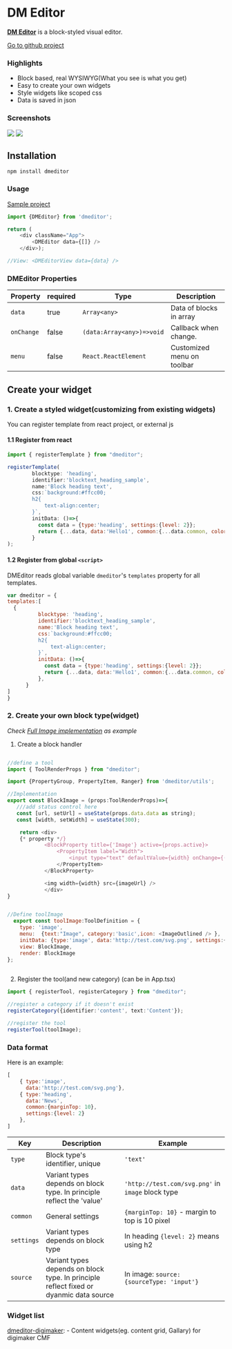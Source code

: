 # DM Editor

<ins>**DM Editor**</ins> is a block-styled visual editor.

[Go to github project](https://github.com/digimakergo/dmeditor)

### Highlights
- Block based, real WYSIWYG(What you see is what you get)
- Easy to create your own widgets
- Style widgets like scoped css
- Data is saved in json

### Screenshots

<img src="https://raw.githubusercontent.com/digimakergo/dmeditor/main/screen1.png" />


<img src="https://raw.githubusercontent.com/digimakergo/dmeditor/main/screen2.png" />

## Installation

```
npm install dmeditor
```

### Usage

[Sample project](https://github.com/digimakergo/dmeditor-sample)

```typescript
import {DMEditor} from 'dmeditor';

return (
    <div className="App">
        <DMEditor data={[]} />
    </div>);

//View: <DMEditorView data={data} />
```

### DMEditor Properties

| Property | required | Type | Description | 
|-----|-----|-----|-----|
| `data` | true | `Array<any>` | Data of blocks in array | 
| `onChange` | false | `(data:Array<any>)=>void`  | Callback when change. |
| `menu` | false | `React.ReactElement`  | Customized menu on toolbar |


## Create your widget
### 1. Create a styled widget(customizing from existing widgets)
You can register template from react project, or external js

#### 1.1 Register from react

```javascript
import { registerTemplate } from "dmeditor";

registerTemplate(
        blocktype: 'heading',        
        identifier:'blocktext_heading_sample', 
        name:'Block heading text', 
        css:`background:#ffcc00; 
        h2{
            text-align:center;
        }`,
        initData: ()=>{
          const data = {type:'heading', settings:{level: 2}};
          return {...data, data:'Hello1', common:{...data.common, color: '#9C27B0' }}
        }
);
```
#### 1.2 Register from global `<script>`
DMEditor reads global variable `dmeditor`'s `templates` property for all templates.

```javascript
var dmeditor = {
templates:[
  {
          blocktype: 'heading',        
          identifier:'blocktext_heading_sample', 
          name:'Block heading text', 
          css:`background:#ffcc00; 
          h2{
              text-align:center;
          }`,
          initData: ()=>{
            const data = {type:'heading', settings:{level: 2}};
            return {...data, data:'Hello1', common:{...data.common, color: '#9C27B0' }}
          }, 
      }
]
}
```

### 2. Create your own block type(widget)

*Check [Full Image implementation](https://github.com/digimakergo/dmeditor/blob/main/src/blocks/BlockImage.tsx) as example*
1. Create a block handler

```javascript

//define a tool
import { ToolRenderProps } from "dmeditor";

import {PropertyGroup, PropertyItem, Ranger} from 'dmeditor/utils';

//Implementation
export const BlockImage = (props:ToolRenderProps)=>{
   ///add status control here
   const [url, setUrl] = useState(props.data.data as string);
   const [width, setWidth] = useState(300);

    return <div>
    {* property */}           
            <BlockProperty title={'Image'} active={props.active}>
                <PropertyItem label="Width">
                    <input type="text" defaultValue={width} onChange={(e)=>setWidth(parseInt(e.target.value))} />
                </PropertyItem>               
            </BlockProperty>

            <img width={width} src={imageUrl} />        
            </div>
}


//Define toolImage
  export const toolImage:ToolDefinition = {
    type: 'image',
    menu:  {text:"Image", category:'basic',icon: <ImageOutlined /> },
    initData: {type:'image', data:'http://test.com/svg.png', settings:{}},
    view: BlockImage,
    render: BlockImage
};
  
```
2. Register the tool(and new category) (can be in App.tsx)

```typescript
import { registerTool, registerCategory } from "dmeditor";

//register a category if it doesn't exist
registerCategory({identifier:'content', text:'Content'});

//register the tool
registerTool(toolImage);
```

### Data format

Here is an example:

```javascript
[
    { type:'image',
      data:'http://test.com/svg.png'},
    { type:'heading', 
      data:'News', 
      common:{marginTop: 10},
      settings:{level: 2}
    },
]
```

| Key | Description | Example  |
|------|----|---|
|  `type`    | Block type's identifier, unique   |  `'text'` |
|  `data`    | Variant types depends on block type. In principle reflect the 'value'   |  `'http://test.com/svg.png'` in `image` block type |
|  `common`    | General settings   |  `{marginTop: 10}` - margin to top is 10 pixel |
|  `settings`    |  Variant types depends on block type  | In heading `{level: 2}` means using h2 |
|  `source`    |  Variant types depends on block type. In principle reflect fixed or dyanmic data source  | In image: `source:{sourceType: 'input'}`|


### Widget list
[dmeditor-digimaker](https://github.com/digimakergo/dmeditor-digimaker/):  - Content widgets(eg. content grid, Gallary) for digimaker CMF
